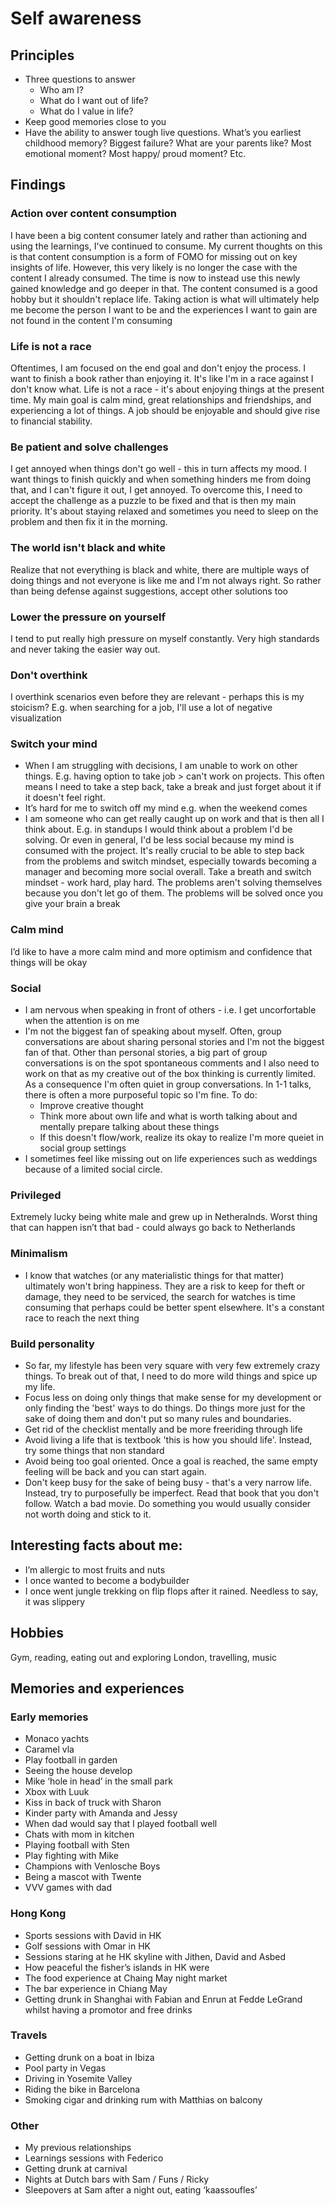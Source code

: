 # Self awareness
## Principles
- Three questions to answer
    - Who am I?
    - What do I want out of life?
    - What do I value in life? 
- Keep good memories close to you 
- Have the ability to answer tough live questions. What’s you earliest childhood memory? Biggest failure? What are your parents like? Most emotional moment? Most happy/ proud moment? Etc.

## Findings 
### Action over content consumption
I have been a big content consumer lately and rather than actioning and using the learnings, I've continued to consume. My current thoughts on this is that content consumption is a form of FOMO for missing out on key insights of life. However, this very likely is no longer the case with the content I already consumed. The time is now to instead use this newly gained knowledge and go deeper in that. The content consumed is a good hobby but it shouldn't replace life. Taking action is what will ultimately help me become the person I want to be and the experiences I want to gain are not found in the content I'm consuming  

### Life is not a race
Oftentimes, I am focused on the end goal and don't enjoy the process. I want to finish a book rather than enjoying it. It's like I'm in a race against I don't know what. Life is not a race - it's about enjoying things at the present time. My main goal is calm mind, great relationships and friendships, and experiencing a lot of things. A job should be enjoyable and should give rise to financial stability. 

### Be patient and solve challenges
I get annoyed when things don't go well - this in turn affects my mood. I want things to finish quickly and when something hinders me from doing that, and I can't figure it out, I get annoyed. To overcome this, I need to accept the challenge as a puzzle to be fixed and that is then my main priority. It's about staying relaxed and sometimes you need to sleep on the problem and then fix it in the morning. 

### The world isn't black and white
Realize that not everything is black and white, there are multiple ways of doing things and not everyone is like me and I'm not always right. So rather than being defense against suggestions, accept other solutions too 

### Lower the pressure on yourself
I tend to put really high pressure on myself constantly. Very high standards and never taking the easier way out.  

### Don't overthink
I overthink scenarios even before they are relevant - perhaps this is my stoicism? E.g. when searching for a job, I'll use a lot of negative visualization

### Switch your mind
- When I am struggling with decisions, I am unable to work on other things. E.g. having option to take job > can't work on projects. This often means I need to take a step back, take a break and just forget about it if it doesn't feel right.  
- It’s hard for me to switch off my mind e.g. when the weekend comes
- I am someone who can get really caught up on work and that is then all I think about. E.g. in standups I would think about a problem I'd be solving. Or even in general, I'd be less social because my mind is consumed with the project. It's really crucial to be able to step back from the problems and switch mindset, especially towards becoming a manager and becoming more social overall. Take a breath and switch mindset - work hard, play hard. The problems aren't solving themselves because you don't let go of them. The problems will be solved once you give your brain a break 

### Calm mind 
I’d like to have a more calm mind and more optimism and confidence that things will be okay 

### Social
- I am nervous when speaking in front of others - i.e. I get uncorfortable when the attention is on me 
- I'm not the biggest fan of speaking about myself. Often, group conversations are about sharing personal stories and I'm not the biggest fan of that. Other than personal stories, a big part of group conversations is on the spot spontaneous comments and I also need to work on that as my creative out of the box thinking is currently limited.  As a consequence I'm often quiet in group conversations. In 1-1 talks, there is often a more purposeful topic so I'm fine. To do: 
    - Improve creative thought
    - Think more about own life and what is worth talking about and mentally prepare talking about these things 
    - If this doesn't flow/work, realize its okay to realize I'm more queiet in social group settings 
- I sometimes feel like missing out on life experiences such as weddings because of a limited social circle. 

### Privileged
Extremely lucky being white male and grew up in Netheralnds. Worst thing that can happen isn’t that bad - could always go back to Netherlands

### Minimalism
- I know that watches (or any materialistic things for that matter) ultimately won't bring happiness. They are a risk to keep for theft or damage, they need to be serviced, the search for watches is time consuming that perhaps could be better spent elsewhere. It's a constant race to reach the next thing  

### Build personality
- So far, my lifestyle has been very square with very few extremely crazy things. To break out of that, I need to do more wild things and spice up my life. 
- Focus less on doing only things that make sense for my development or only finding the 'best' ways to do things. Do things more just for the sake of doing them and don't put so many rules and boundaries.
- Get rid of the checklist mentally and be more freeriding through life 
- Avoid living a life that is textbook 'this is how you should life'. Instead, try some things that non standard 
- Avoid being too goal oriented. Once a goal is reached, the same empty feeling will be back and you can start again. 
- Don't keep busy for the sake of being busy - that's a very narrow life. Instead, try to purposefully be imperfect. Read that book that you don't follow. Watch a bad movie. Do something you would usually consider not worth doing and stick to it.  

## Interesting facts about me:
- I’m allergic to most fruits and nuts
- I once wanted to become a bodybuilder
- I once went jungle trekking on flip flops after it rained. Needless to say, it was slippery

## Hobbies
Gym, reading, eating out and exploring London, travelling, music 

## Memories and experiences
### Early memories 
- Monaco yachts
- Caramel vla
- Play football in garden
- Seeing the house develop 
- Mike ‘hole in head’ in the small park
- Xbox with Luuk 
- Kiss in back of truck with Sharon
- Kinder party with Amanda and Jessy 
- When dad would say that I played football well 
- Chats with mom in kitchen
- Playing football with Sten 
- Play fighting with Mike 
- Champions with Venlosche Boys
- Being a mascot with Twente
- VVV games with dad

### Hong Kong 
- Sports sessions with David in HK
- Golf sessions with Omar in HK
- Sessions staring at he HK skyline with Jithen, David and Asbed
- How peaceful the fisher’s islands in HK were
- The food experience at Chaing May night market 
- The bar experience in Chiang May
- Getting drunk in Shanghai with Fabian and Enrun at Fedde LeGrand whilst having a promotor and free drinks

### Travels
- Getting drunk on a boat in Ibiza
- Pool party in Vegas
- Driving in Yosemite Valley
- Riding the bike in Barcelona 
- Smoking cigar and drinking rum with Matthias on balcony

### Other 
- My previous relationships
- Learnings sessions with Federico
- Getting drunk at carnival 
- Nights at Dutch bars with Sam / Funs / Ricky 
- Sleepovers at Sam after a night out, eating ‘kaassoufles’